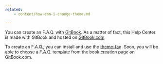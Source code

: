 ```yaml
---
related:
    - content/how-can-i-change-theme.md

---
```


You can create an F.A.Q. with [GitBook](https://github.com/GitbookIO/gitbook). As a matter of fact, this Help Center is made with GitBook and hosted on [GitBook.com](https://gitbook.com).

To create an F.A.Q., you can install and use the [theme-faq](https://plugins.gitbook.com/plugin/theme-faq). Soon, you will be able to choose a F.A.Q. template from the book creation page on GitBook.com.
